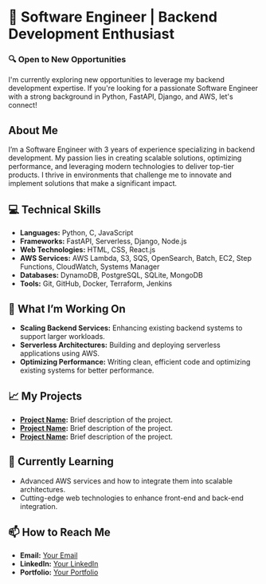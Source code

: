 # 🚀 Software Engineer | Backend Development Enthusiast

### 🔍 Open to New Opportunities

I'm currently exploring new opportunities to leverage my backend development expertise. If you're looking for a passionate Software Engineer with a strong background in Python, FastAPI, Django, and AWS, let's connect!

## About Me

I’m a Software Engineer with 3 years of experience specializing in backend development. My passion lies in creating scalable solutions, optimizing performance, and leveraging modern technologies to deliver top-tier products. I thrive in environments that challenge me to innovate and implement solutions that make a significant impact.

## 💻 Technical Skills

- **Languages:** Python, C, JavaScript
- **Frameworks:** FastAPI, Serverless, Django, Node.js
- **Web Technologies:** HTML, CSS, React.js
- **AWS Services:** AWS Lambda, S3, SQS, OpenSearch, Batch, EC2, Step Functions, CloudWatch, Systems Manager
- **Databases:** DynamoDB, PostgreSQL, SQLite, MongoDB
- **Tools:** Git, GitHub, Docker, Terraform, Jenkins

## 🔧 What I’m Working On

- **Scaling Backend Services:** Enhancing existing backend systems to support larger workloads.
- **Serverless Architectures:** Building and deploying serverless applications using AWS.
- **Optimizing Performance:** Writing clean, efficient code and optimizing existing systems for better performance.

## 📈 My Projects

- **[Project Name](#):** Brief description of the project.
- **[Project Name](#):** Brief description of the project.
- **[Project Name](#):** Brief description of the project.

## 🌱 Currently Learning

- Advanced AWS services and how to integrate them into scalable architectures.
- Cutting-edge web technologies to enhance front-end and back-end integration.

## 📫 How to Reach Me

- **Email:** [Your Email](mailto:your.email@example.com)
- **LinkedIn:** [Your LinkedIn](#)
- **Portfolio:** [Your Portfolio](#)

<!--
**anil-gaikwad/anil-gaikwad** is a ✨ _special_ ✨ repository because its `README.md` (this file) appears on your GitHub profile.

Here are some ideas to get you started:

- 🔭 I’m currently working on ...
- 🌱 I’m currently learning ...
- 👯 I’m looking to collaborate on ...
- 🤔 I’m looking for help with ...
- 💬 Ask me about ...
- 📫 How to reach me: ...
- 😄 Pronouns: ...
- ⚡ Fun fact: ...
-->
